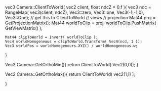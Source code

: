 vec3 Camera::ClientToWorld( vec2 client, float ndcZ = 0.f ){
    vec3 ndc = RangeMap( vec3(client, ndcZ), Vec3::zero, Vec3::one, Vec3(-1,-1,0), Vec3::One);
    // get this to ClientToWorld
    // views
    // projection
    Mat44 proj = GetProjectionMatrix();
    Mat44 worldToClip = proj;
    worldToClip.PushMatrix( GetViewMatrix() );

    Mat44 clipToWorld = Invert( worldToClip );
    Vec4 worldHomogeneous = clipToWorld.Transform( Vec4(ncd, 1 ));
    Vec3 worldPos = worldHomegenours.XYZ() / worldHomogeneous.w;
}

Vec2 Camera::GetOrthoMin(){
    return ClientToWorld( Vec2(0,0));
}

Vec2 Camera::GetOrthoMax(){
    return ClientToWorld( vec2(1,1) );

}
